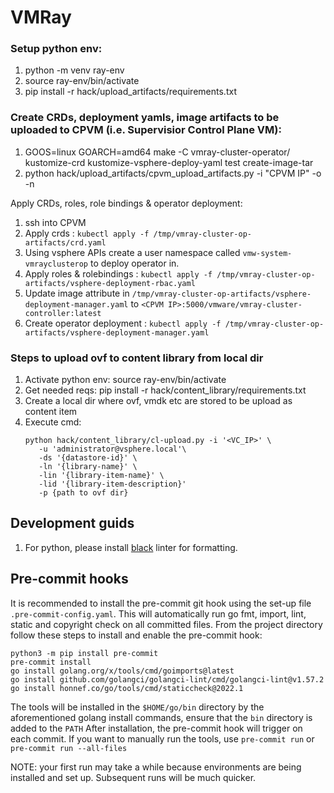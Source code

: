 # VMRay


### Setup python env:
1. python -m venv ray-env
2. source ray-env/bin/activate
3. pip install -r hack/upload_artifacts/requirements.txt

### Create CRDs, deployment yamls, image artifacts to be uploaded to CPVM (i.e. Supervisior Control Plane VM):
1. GOOS=linux GOARCH=amd64 make -C vmray-cluster-operator/ kustomize-crd kustomize-vsphere-deploy-yaml test create-image-tar
2. python hack/upload_artifacts/cpvm_upload_artifacts.py -i "CPVM IP" -o -n <NAMESPACE>

Apply CRDs, roles, role bindings & operator deployment:
1. ssh into CPVM
2. Apply crds : `kubectl apply -f /tmp/vmray-cluster-op-artifacts/crd.yaml`
3. Using vsphere APIs create a user namespace called `vmw-system-vmrayclusterop` to deploy operator in.
4. Apply roles & rolebindings : `kubectl apply -f /tmp/vmray-cluster-op-artifacts/vsphere-deployment-rbac.yaml`
5. Update image attribute in `/tmp/vmray-cluster-op-artifacts/vsphere-deployment-manager.yaml` to `<CPVM IP>:5000/vmware/vmray-cluster-controller:latest`
5. Create operator deployment : `kubectl apply -f /tmp/vmray-cluster-op-artifacts/vsphere-deployment-manager.yaml`

### Steps to upload ovf to content library from local dir
1. Activate python env: source ray-env/bin/activate
2. Get needed reqs: pip install -r hack/content_library/requirements.txt
3. Create a local dir where ovf, vmdk etc are stored to be upload as content item
4. Execute cmd:
   ```
   python hack/content_library/cl-upload.py -i '<VC_IP>' \
      -u 'administrator@vsphere.local'\
      -ds '{datastore-id}' \
      -ln '{library-name}' \
      -lin '{library-item-name}' \
      -lid '{library-item-description}'
      -p {path to ovf dir}
   ```

## Development guids
1. For python, please install [black](https://pypi.org/project/black/) linter for formatting.

## Pre-commit hooks
It is recommended to install the pre-commit git hook using the set-up file `.pre-commit-config.yaml`.
This will automatically run go fmt, import, lint, static and copyright check on all committed files.
From the project directory follow these steps to install and enable the pre-commit hook:
```
python3 -m pip install pre-commit
pre-commit install
go install golang.org/x/tools/cmd/goimports@latest
go install github.com/golangci/golangci-lint/cmd/golangci-lint@v1.57.2
go install honnef.co/go/tools/cmd/staticcheck@2022.1
```

The tools will be installed in the `$HOME/go/bin` directory by the aforementioned golang install commands, ensure that the `bin` directory is added to the `PATH`
After installation, the pre-commit hook will trigger on each commit.
If you want to manually run the tools, use `pre-commit run` or `pre-commit run --all-files`

NOTE: your first run may take a while because environments are being installed and set up. Subsequent runs will be much quicker.
